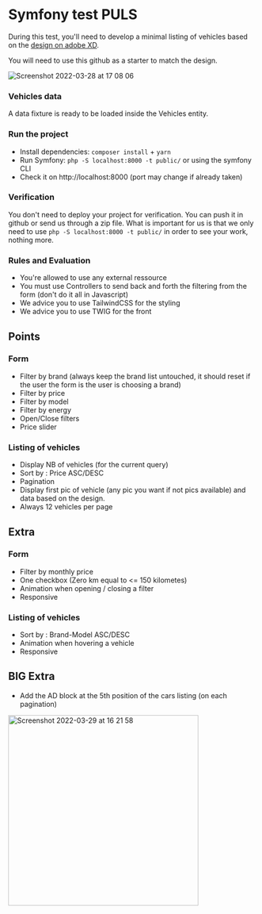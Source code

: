 # Symfony test PULS

During this test, you'll need to develop a minimal listing of vehicles based on the [design on adobe XD](https://xd.adobe.com/view/b65f84ac-efe6-4c0c-9593-cc996d93ea5b-e30c/).

You will need to use this github as a starter to match the design.

![Screenshot 2022-03-28 at 17 08 06](https://user-images.githubusercontent.com/34513693/160428961-cd2a1bfb-7ea7-4967-992f-41fa20047211.png)

### Vehicles data

A data fixture is ready to be loaded inside the Vehicles entity.

### Run the project

- Install dependencies: `composer install` + `yarn`
- Run Symfony: `php -S localhost:8000 -t public/` or using the symfony CLI
- Check it on http://localhost:8000 (port may change if already taken)

### Verification

You don't need to deploy your project for verification. You can push it in github or send us through a zip file. What is important for us is that we only need to use `php -S localhost:8000 -t public/` in order to see your work, nothing more.

### Rules and Evaluation
- You're allowed to use any external ressource
- You must use Controllers to send back and forth the filtering from the form (don't do it all in Javascript)
- We advice you to use TailwindCSS for the styling
- We advice you to use TWIG for the front

## Points
### Form
- Filter by brand (always keep the brand list untouched, it should reset if the user the form is the user is choosing a brand)
- Filter by price
- Filter by model
- Filter by energy
- Open/Close filters
- Price slider
### Listing of vehicles
- Display NB of vehicles (for the current query)
- Sort by : Price ASC/DESC
- Pagination
- Display first pic of vehicle (any pic you want if not pics available) and data based on the design.
- Always 12 vehicles per page

## Extra
### Form
- Filter by monthly price
- One checkbox (Zero km equal to <= 150 kilometes)
- Animation when opening / closing a filter
- Responsive
### Listing of vehicles
- Sort by : Brand-Model ASC/DESC
- Animation when hovering a vehicle
- Responsive

## BIG Extra
- Add the AD block at the 5th position of the cars listing (on each pagination)

<img width="384" alt="Screenshot 2022-03-29 at 16 21 58" src="https://user-images.githubusercontent.com/34513693/160633732-4b9dbc32-656b-473d-86a5-4f0b26bae908.png">
